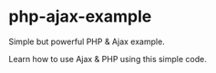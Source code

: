 # php-ajax-example
Simple but powerful PHP &amp; Ajax example.

Learn how to use Ajax & PHP using this simple code.
